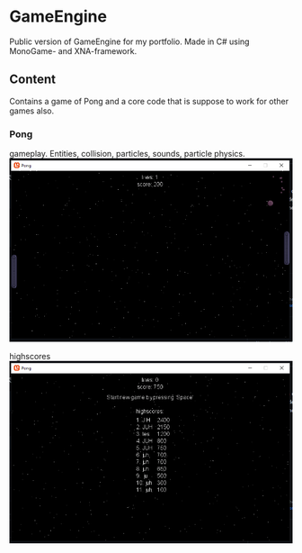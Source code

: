 # GameEngine
Public version of GameEngine for my portfolio. Made in C# using MonoGame- and XNA-framework.

## Content
Contains a game of Pong and a core code that is suppose to work for other games also.

### Pong
gameplay. Entities, collision, particles, sounds, particle physics.
![alt tag](https://github.com/Crare/GameEnginePublic/blob/master/screenshots/screenshot_pong2.PNG)

highscores
![alt tag](https://github.com/Crare/GameEnginePublic/blob/master/screenshots/screenshot_pong1.PNG)

